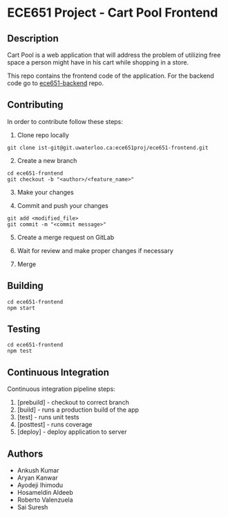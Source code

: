 # ECE651 Project - Cart Pool Frontend

## Description

Cart Pool is a web application that will address the problem of utilizing free space
a person might have in his cart while shopping in a store.

This repo contains the frontend code of the application. For the backend code go to
[ece651-backend](https://git.uwaterloo.ca/ece651proj/ece651-backend-end) repo.

## Contributing

In order to contribute follow these steps:

1. Clone repo locally

```
git clone ist-git@git.uwaterloo.ca:ece651proj/ece651-frontend.git
```

2. Create a new branch

```
cd ece651-frontend
git checkout -b "<author>/<feature_name>"
```

3. Make your changes

4. Commit and push your changes

```
git add <modified_file>
git commit -m "<commit message>"
```

5. Create a merge request on GitLab

6. Wait for review and make proper changes if necessary

7. Merge


## Building

```
cd ece651-frontend
npm start
```

## Testing

```
cd ece651-frontend
npm test
```

## Continuous Integration

Continuous integration pipeline steps:

1. [prebuild] - checkout to correct branch
2. [build] - runs a production build of the app
3. [test] - runs unit tests
4. [posttest] - runs coverage
5. [deploy] - deploy application to server

## Authors

* Ankush Kumar
* Aryan Kanwar
* Ayodeji Ihimodu
* Hosameldin Aldeeb
* Roberto Valenzuela
* Sai Suresh
